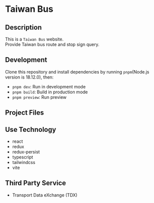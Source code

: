 # Taiwan Bus

## Description

This is a `Taiwan Bus` website.  
Provide Taiwan bus route and stop sign query.

## Development

Clone this repository and install dependencies by running `pnpm`(Node.js version is 18.12.0), then:

- `pnpm dev`: Run in development mode
- `pnpm build`: Build in production mode
- `pnpm preview`: Run preview

## Project Files

<!-- ```text
src/
├── assets/
│   ├── icon/*
│   └── images/*
├── components/
│   ├── common/
│   │   ├── LazyImage.tsx
│   │   └── Loading.tsx
│   ├── index/
│   │   ├── IndexActivity.tsx
│   │   ├── IndexCarousel.tsx
│   │   ├── IndexRestaurant.tsx
│   │   ├── IndexScenicSpot.tsx
│   │   ├── IndexSearch.tsx
│   │   └── IndexTitle.tsx
│   ├── information/
│   │   ├── InformationCarousel.tsx
│   │   ├── InformationContent.tsx
│   │   ├── InformationDescription.tsx
│   │   ├── InformationLocation.tsx
│   │   └── InformationMore.tsx
│   ├── GuideCarousel.tsx
│   ├── GuideCrumbs.tsx
│   ├── GuideDatePicker.tsx
│   ├── GuideFooter.tsx
│   ├── GuideHeader.tsx
│   ├── GuideHotTopics.tsx
│   ├── GuideSearch.tsx
│   ├── GuideSearchResult.tsx
│   └── GuideSelect.tsx
├── config/
│   ├── city.ts
│   ├── hotTopics.ts
│   └── menu.ts
├── hooks/
│   ├── useIntersectionObserver.ts
│   ├── useRedux.ts
│   └── useScrollToTop.ts
├── pages/
│   ├── Activity.tsx
│   ├── Index.tsx
│   ├── Information.tsx
│   ├── NotFound.tsx
│   ├── Restaurant.tsx
│   └── ScenicSpot.tsx
├── router/
│   └── index.tsx
├── store/
│   ├── guide.ts
│   └── index.ts
├── style/
│   ├── common/
|   │   ├── all.css
│   │   ├── badge.css
│   │   ├── button.css
│   │   ├── caption.css
│   │   ├── carousel.css
│   │   ├── datePicker.css
│   │   ├── ellipsis.css
│   │   ├── exhibit.css
│   │   ├── input.css
│   │   ├── mask.css
│   │   ├── middle.css
|   │   └── picture.css
│   ├── pages/
|   │   ├── all.css
|   │   └── index.css
│   ├── index.css
│   └── tailwind.css
├── types/
│   ├── activity.d.ts
│   ├── menu.d.ts
│   ├── restaurant.d.ts
│   └── scenicSpot.d.ts
├── utils/
│   ├── ajax.ts
│   ├── generateParams.ts
│   ├── generateToken.ts
│   └── images.ts
├── App.tsx
├── axios.d.ts
├── vite-env.d.ts
└── main.tsx
``` -->

## Use Technology

- react
- redux
- redux-persist
- typescript
- tailwindcss
- vite

## Third Party Service

- Transport Data eXchange (TDX)